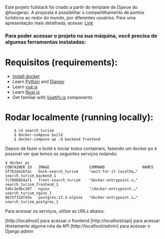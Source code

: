 Este projeto fullstack foi criado a partir do template de Djavue do @huogerac. 
A proposta é possibilitar o compartilhamento de pontos turísticos ao redor do mundo, por diferentes usuários.
Para uma apresentação mais detalhada, acesse: 
[Link](https://youtu.be/IH5UgG_9DII)


### Para poder acessar o projeto na sua máquina, você precisa de algumas ferramentas instaladas:   
# Requisitos (requirements):
- [Install docker](https://docs.docker.com/install/)
- Learn [Python](https://docs.python.org/3/tutorial/) and [Django](https://docs.djangoproject.com/en/2.0/intro/tutorial01/)
- Learn [vue.js](vuejs.org)
- Learn [Nuxt.js](https://nuxtjs.org/)
- Get familiar with [Vuetify.js](vuetifyjs.com/) components

# Rodar localmente (running locally):
```
    $ cd search_turism
    $ docker-compose build
    $ docker-compose up -d backend frontend
```
Depois de fazer o build e iniciar todos containers, fazendo um docker ps é possível ver que temos os seguintes serviços rodando:

```
$ docker ps
CONTAINER ID   IMAGE                  COMMAND                 NAMES
5f762eb16fac   back-search_turism     "wait-for-it localho…"   search_turism_backend_1
fc70d0d24a71   front-search_turism    "docker-entrypoint.s…"   search_turism_frontend_1
54bc3e4bc3d7   nginx                  "/docker-entrypoint.…"   search_turism_nginx_1
9bf5f32dfd3e   postgres:13.3-alpine   "docker-entrypoint.s…"   search_turism_postgres_1
```
Para acessar os serviços, utilize as URLs abaixo:

[http://localhost] para acessar o frontend
[http://localhost/api] para acessar diretamente alguma rota da API
[http://localhost/admin] para acessar o Django admin

